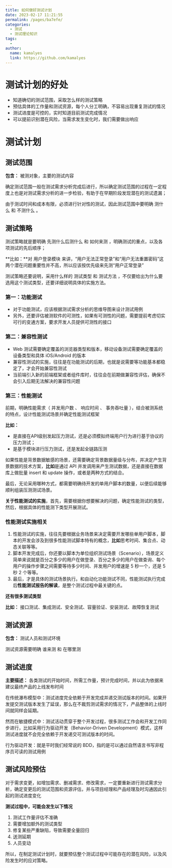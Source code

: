 ```yaml
---
title: 如何做好测试计划
date: 2023-02-17 11:21:55
permalink: /pages/ba7efe/
categories:
  - 测试
  - 测试理论知识
tags:
  - 
author: 
  name: kamalyes
  link: https://github.com/kamalyes
---
```

测试计划的好处
=======

*   知道确切的测试范围，采取怎么样的测试策略
*   预估具体的工作量和测试资源，每个人分工明确，不容易出现重复测试的情况
*   测试进度是可控的，实时知道目前测试完成情况
*   可以提前识别潜在风险，当需求发生变化时，我们需要做出响应

测试计划
====

测试范围
----

**包含：** 被测对象，主要的测试内容

确定测试范围一般在测试需求分析完成后进行，所以确定测试范围的过程在一定程度上也是对测试需求分析的进一步检验，有助于在早期阶段发现潜在的测试遗漏；

由于测试时间和成本有限，必须进行针对性的测试，因此测试范围中要明确 测什么 和 不测什么 。

测试策略
----

测试策略就是要明确 先测什么后测什么 和 如何来测 ，明确测试的重点，以及各项测试的先后顺序；

**比如：**对 用户登录模块 来讲，“用户无法正常登录”和“用户无法重置密码”这两个潜在问题重要性并不高，所以应该按优先级来先测“用户正常登录”

测试策略还要说明，采用什么样的 测试类型 和 测试方法 ，不仅要给出为什么要选用这个测试类型，还要详细说明具体的实施方法。

### 第一：功能测试

*   对于功能测试，应该根据测试需求分析的思维导图来设计测试用例
*   另外，还要评估被测软件的可测性，如果有可测性的问题，需要提前考虑切实可行的变通方案，要求开发人员提供可测性的接口

### 第二：兼容性测试

*   Web 测试需要确定覆盖的浏览器类型和版本，移动设备测试需要确定覆盖的设备类型和具体 iOS/Android 的版本
*   兼容性测试的实施，往往是在功能测试的后期，也就是说需要等功能基本都稳定了，才会开始兼容性测试
*   当前端引入新的前端框架或者组件库时，往往会在前期做兼容性评估，确保不会引入后期无法解决的兼容性问题

### 第三：性能测试

前期，明确性能需求（ 并发用户数 、 响应时间 、 事务吞吐量 ），结合被测系统的特点，设计性能测试场景并确定性能测试框架

**比如：**

*   是直接在API级别发起压力测试，还是必须模拟终端用户行为进行基于协议的压力测试；
*   是基于模块进行压力测试，还是发起全链路压测

如果性能是背景数据敏感的场景，还需要确定背景数据量级与分布，并决定产生背景数据的技术方案，**比如**是通过 API 并发调用来产生测试数据，还是直接在数据库上做批量 insert 和 update 操作，或者是两种方式的结合。

最后，无论采用哪种方式，都需要明确待开发的单用户脚本的数量，以便后续能够顺利组装压测测试场景。

**关于性能测试的实施**，首先，需要根据你想要解决的问题，确定性能测试的类型，然后，根据具体的性能测下类型开展测试。

### **性能测试实施相关**

1.  性能测试的实施，往往先要根据业务场景来决定需要开发哪些单用户脚本，脚本的开发会涉及到很多性能测试脚本特有的概念，**比如**思考时间、集合点、动态关联等等。
2.  脚本开发完成后，你还要以脚本为单位组织测试场景（Scenario），场景定义简单来说就是百分之多少的用户在做登录、百分之多少的用户在做查询、每个用户的操作步骤之间需要等待多少时间、并发用户的增速是 5 秒一个，还是 5 秒 2 个等等。
3.  最后，才是具体的测试场景执行。和自动化功能测试不同，性能测试执行完成后**性能测试报告的解读**，是整个测试过程中最关键的点。

**还有很多测试类型**

**比如：** 接口测试、集成测试、安全测试、容量验证、安装测试、故障恢复测试

测试资源
----

**包含：** 测试人员和测试环境

测试资源需要明确 谁来测 和 在哪里测 

测试进度
----

**主要描述：** 各类测试的开始时间，所需工作量，预计完成时间，并以此为依据来建议最终产品的上线发布时间

在传统瀑布模型中：测试进度完全依赖于开发完成并递交测试版本的时间。如果开发提交测试版本发生了延误，那么在不裁剪测试需求的情况下，产品整体的上线时间就同样会延期。

然而在敏捷模式中：测试活动贯穿于整个开发过程，很多测试工作会和开发工作同步进行，比如采用行为驱动开发（Behavior-Driven Development）模式，这样测试进度就不会完全依赖于开发递交可测试版本的时间。

行为驱动开发：就是平时我们经常说的 BDD，指的是可以通过自然语言书写非程序员可读的测试用例

测试风险预估
------

对于需求变更，如增加需求、删减需求、修改需求，一定要重新进行测试需求分析，确定变更后的测试范围和资源评估，并与项目经理和产品经理及时沟通因此引起的测试进度变化

**测试过程中，可能会发生以下情况**

1.  测试工作量评估不准确
2.  需要增加额外的测试类型
3.  修复某些严重缺陷，导致需要全量回归
4.  送测延期
5.  人员变动

所以，在制定测试计划时，就要预估整个测试过程中可能存在的潜在风险，以及风险发生时的应对策略。
